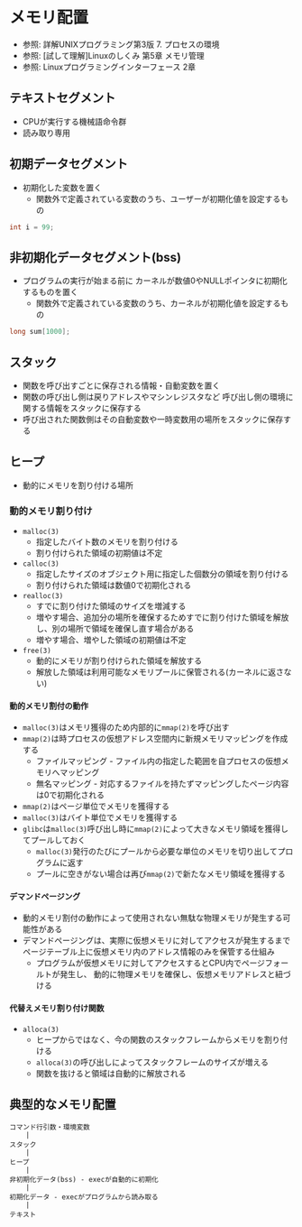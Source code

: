 # メモリ配置
- 参照: 詳解UNIXプログラミング第3版 7. プロセスの環境
- 参照: [試して理解]Linuxのしくみ 第5章 メモリ管理
- 参照: Linuxプログラミングインターフェース 2章

## テキストセグメント
- CPUが実行する機械語命令群
- 読み取り専用

## 初期データセグメント
- 初期化した変数を置く
  - 関数外で定義されている変数のうち、ユーザーが初期化値を設定するもの
```c
int i = 99;
```

## 非初期化データセグメント(bss)
- プログラムの実行が始まる前に
  カーネルが数値0やNULLポインタに初期化するものを置く
  - 関数外で定義されている変数のうち、カーネルが初期化値を設定するもの
```c
long sum[1000];
```

## スタック
- 関数を呼び出すごとに保存される情報・自動変数を置く
- 関数の呼び出し側は戻りアドレスやマシンレジスタなど
  呼び出し側の環境に関する情報をスタックに保存する
- 呼び出された関数側はその自動変数や一時変数用の場所をスタックに保存する

## ヒープ
- 動的にメモリを割り付ける場所

### 動的メモリ割り付け
- `malloc(3)`
  - 指定したバイト数のメモリを割り付ける
  - 割り付けられた領域の初期値は不定
- `calloc(3)`
  - 指定したサイズのオブジェクト用に指定した個数分の領域を割り付ける
  - 割り付けられた領域は数値0で初期化される
- `realloc(3)`
  - すでに割り付けた領域のサイズを増減する
  - 増やす場合、追加分の場所を確保するためすでに割り付けた領域を解放し、別の場所で領域を確保し直す場合がある
  - 増やす場合、増やした領域の初期値は不定
- `free(3)`
  - 動的にメモリが割り付けられた領域を解放する
  - 解放した領域は利用可能なメモリプールに保管される(カーネルに返さない)

#### 動的メモリ割付の動作
- `malloc(3)`はメモリ獲得のため内部的に`mmap(2)`を呼び出す
- `mmap(2)`は時プロセスの仮想アドレス空間内に新規メモリマッピングを作成する
  - ファイルマッピング - ファイル内の指定した範囲を自プロセスの仮想メモリへマッピング
  - 無名マッピング - 対応するファイルを持たずマッピングしたページ内容は0で初期化される
- `mmap(2)`はページ単位でメモリを獲得する
- `malloc(3)`はバイト単位でメモリを獲得する
- `glibc`は`malloc(3)`呼び出し時に`mmap(2)`によって大きなメモリ領域を獲得してプールしておく
  - `malloc(3)`発行のたびにプールから必要な単位のメモリを切り出してプログラムに返す
  - プールに空きがない場合は再び`mmap(2)`で新たなメモリ領域を獲得する

####  デマンドページング
- 動的メモリ割付の動作によって使用されない無駄な物理メモリが発生する可能性がある
- デマンドページングは、実際に仮想メモリに対してアクセスが発生するまで
  ページテーブル上に仮想メモリ内のアドレス情報のみを保管する仕組み
  - プログラムが仮想メモリに対してアクセスするとCPU内でページフォールトが発生し、
    動的に物理メモリを確保し、仮想メモリアドレスと紐づける

#### 代替えメモリ割り付け関数
- `alloca(3)`
  - ヒープからではなく、今の関数のスタックフレームからメモリを割り付ける
  - `alloca(3)`の呼び出しによってスタックフレームのサイズが増える
  - 関数を抜けると領域は自動的に解放される

## 典型的なメモリ配置
```
コマンド行引数・環境変数
    |
スタック
    |
ヒープ
    |
非初期化データ(bss) - execが自動的に初期化
    |
初期化データ - execがプログラムから読み取る
    |
テキスト
```
